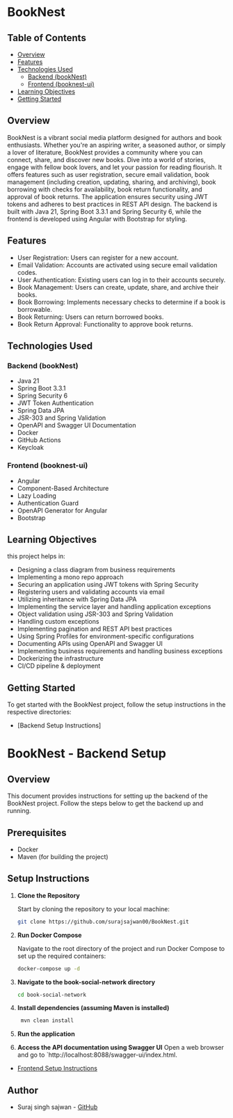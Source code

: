 # BookNest

## Table of Contents

- [Overview](#overview)
- [Features](#features)
- [Technologies Used](#technologies-used)
    - [Backend (bookNest)](#backend-bookNest)
    - [Frontend (booknest-ui)](#frontend-booknest-ui)
- [Learning Objectives](#learning-objectives)
- [Getting Started](#getting-started)

## Overview
BookNest is a vibrant social media platform designed for authors and book enthusiasts. Whether you're an aspiring writer, a seasoned author, or simply a lover of literature, BookNest provides a community where you can connect, share, and discover new books. Dive into a world of stories, engage with fellow book lovers, and let your passion for reading flourish. It offers features such as user registration, secure email validation, book management (including creation, updating, sharing, and archiving), book borrowing with checks for availability, book return functionality, and approval of book returns. The application ensures security using JWT tokens and adheres to best practices in REST API design. The backend is built with Java 21, Spring Boot 3.3.1 and Spring Security 6, while the frontend is developed using Angular with Bootstrap for styling.

## Features
- User Registration: Users can register for a new account.
- Email Validation: Accounts are activated using secure email validation codes.
- User Authentication: Existing users can log in to their accounts securely.
- Book Management: Users can create, update, share, and archive their books.
- Book Borrowing: Implements necessary checks to determine if a book is borrowable.
- Book Returning: Users can return borrowed books.
- Book Return Approval: Functionality to approve book returns.

## Technologies Used

### Backend (bookNest)

- Java 21
- Spring Boot 3.3.1
- Spring Security 6
- JWT Token Authentication
- Spring Data JPA
- JSR-303 and Spring Validation
- OpenAPI and Swagger UI Documentation
- Docker
- GitHub Actions
- Keycloak

### Frontend (booknest-ui)

- Angular
- Component-Based Architecture
- Lazy Loading
- Authentication Guard
- OpenAPI Generator for Angular
- Bootstrap

## Learning Objectives

this project helps in:

- Designing a class diagram from business requirements
- Implementing a mono repo approach
- Securing an application using JWT tokens with Spring Security
- Registering users and validating accounts via email
- Utilizing inheritance with Spring Data JPA
- Implementing the service layer and handling application exceptions
- Object validation using JSR-303 and Spring Validation
- Handling custom exceptions
- Implementing pagination and REST API best practices
- Using Spring Profiles for environment-specific configurations
- Documenting APIs using OpenAPI and Swagger UI
- Implementing business requirements and handling business exceptions
- Dockerizing the infrastructure
- CI/CD pipeline & deployment

## Getting Started

To get started with the BookNest project, follow the setup instructions in the respective directories:

- [Backend Setup Instructions]
 # BookNest - Backend Setup

## Overview

This document provides instructions for setting up the backend of the BookNest project. Follow the steps below to get the backend up and running.

## Prerequisites

- Docker
- Maven (for building the project)

## Setup Instructions

1. **Clone the Repository**

   Start by cloning the repository to your local machine:

   ```bash
   git clone https://github.com/surajsajwan00/BookNest.git

2. **Run Docker Compose**

   Navigate to the root directory of the project and run Docker Compose to set up the required containers:

   ```bash
   docker-compose up -d

3. **Navigate to the book-social-network directory**
   ```bash
   cd book-social-network

4. **Install dependencies (assuming Maven is installed)**
   ```bash
    mvn clean install

5. **Run the application**

6. **Access the API documentation using Swagger UI**
   Open a web browser and go to `http://localhost:8088/swagger-ui/index.html.

- [Frontend Setup Instructions](booknest-ui/README.md)

## Author

- Suraj singh sajwan - [GitHub](https://github.com/surajsajwan00)
